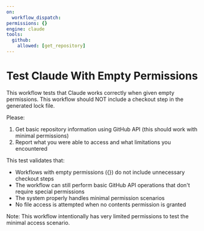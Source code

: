 ```yaml
---
on:
  workflow_dispatch:
permissions: {}
engine: claude
tools:
  github:
    allowed: [get_repository]
---
```


# Test Claude With Empty Permissions

This workflow tests that Claude works correctly when given empty permissions. This workflow should NOT include a checkout step in the generated lock file.

Please:
1. Get basic repository information using GitHub API (this should work with minimal permissions)
2. Report what you were able to access and what limitations you encountered

This test validates that:
- Workflows with empty permissions ({}) do not include unnecessary checkout steps
- The workflow can still perform basic GitHub API operations that don't require special permissions
- The system properly handles minimal permission scenarios
- No file access is attempted when no contents permission is granted

Note: This workflow intentionally has very limited permissions to test the minimal access scenario.